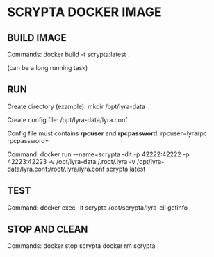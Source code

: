 # SCRYPTA DOCKER IMAGE

## BUILD IMAGE

Commands:
	docker build -t scrypta:latest .

(can be a long running task)

## RUN

Create directory (example):
	mkdir /opt/lyra-data

Create config file:
	/opt/lyra-data/lyra.conf

Config file must contains **rpcuser** and **rpcpassword**:
        rpcuser=lyrarpc
	rpcpassword=<choice a password>	

Command:
	docker run --name=scrypta -dit -p 42222:42222 -p 42223:42223 -v /opt/lyra-data:/.root/.lyra -v /opt/lyra-data/lyra.conf:/root/.lyra/lyra.conf scrypta:latest
## TEST

Command:
	docker exec -it scrypta /opt/scrypta/lyra-cli getinfo

## STOP AND CLEAN

Commands:
	docker stop scrypta
	docker rm scrypta
